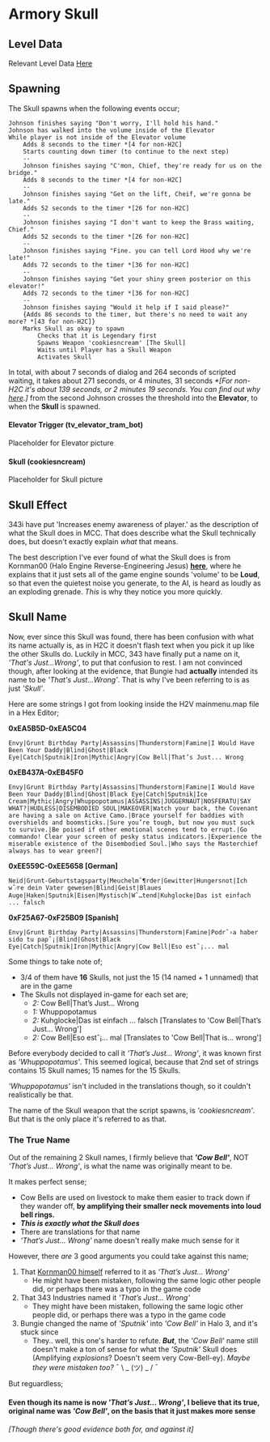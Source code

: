 # Armory Skull
## Level Data
Relevant Level Data [Here](SkullData.md)
## Spawning
The Skull spawns when the following events occur;

```
Johnson finishes saying "Don't worry, I'll hold his hand."
Johnson has walked into the volume inside of the Elevator
While player is not inside of the Elevator volume
	Adds 8 seconds to the timer *[4 for non-H2C]
	Starts counting down timer (to continue to the next step)
    --
	Johnson finishes saying "C'mon, Chief, they're ready for us on the bridge."    
    Adds 8 seconds to the timer *[4 for non-H2C]
    --
    Johnson finishes saying "Get on the lift, Cheif, we're gonna be late."    
    Adds 52 seconds to the timer *[26 for non-H2C]
    --
    Johnson finishes saying "I don't want to keep the Brass waiting, Chief."    
    Adds 52 seconds to the timer *[26 for non-H2C]
    --
    Johnson finishes saying "Fine. you can tell Lord Hood why we're late!"    
    Adds 72 seconds to the timer *[36 for non-H2C]
    --
    Johnson finishes saying "Get your shiny green posterior on this elevator!"    
    Adds 72 seconds to the timer *[36 for non-H2C]
    --
    Johnson finishes saying "Would it help if I said please?"    
    {Adds 86 seconds to the timer, but there's no need to wait any more? *[43 for non-H2C]}
    Marks Skull as okay to spawn
    	Checks that it is Legendary first
        Spawns Weapon 'cookiesncream' [The Skull]
        Waits until Player has a Skull Weapon
        Activates Skull
```
In total, with about 7 seconds of dialog and 264 seconds of scripted waiting, it takes about 271 seconds, or 4 minutes, 31 seconds _*[For non-H2C it's about 139 seconds, or 2 minutes 19 seconds. You can find out why [here](../../Bugs/ScriptIterationTiming.md).]_ from the second Johnson crosses the threshold into the **Elevator**, to when the **Skull** is spawned.
#### Elevator Trigger (tv_elevator_tram_bot)
Placeholder for Elevator picture
#### Skull (cookiesncream)
Placeholder for Skull picture

## Skull Effect

343i have put 'Increases enemy awareness of player.' as the description of what the Skull does in MCC. That does describe what the Skull technically does, but doesn't exactly explain _what_ that means. 

The best description I've ever found of what the Skull does is from Kornman00 (Halo Engine Reverse-Engineering Jesus) [**here**](http://forums.bungie.org/halo/archive35.pl?read=1049288), where he explains that it just sets all of the game engine sounds 'volume' to be **Loud**, so that even the quietest noise you generate, to the AI, is heard as loudly as an exploding grenade. _This_ is why they notice you more quickly.

## Skull Name
Now, ever since this Skull was found, there has been confusion with what its name actually is, as in H2C it doesn't flash text when you pick it up like the other Skulls do. Luckily in MCC, 343 have finally put a name on it, _'That's Just...Wrong'_, to put that confusion to rest. I am not convinced though, after looking at the evidence, that Bungie had **actually** intended its name to be _'That's Just...Wrong'_. That is why I've been referring to is as just _'Skull'_.



Here are some strings I got from looking inside the H2V mainmenu.map file in a Hex Editor;


**0xEA5B5D-0xEA5C04**
```
Envy|Grunt Birthday Party|Assassins|Thunderstorm|Famine|I Would Have Been Your Daddy|Blind|Ghost|Black Eye|Catch|Sputnik|Iron|Mythic|Angry|Cow Bell|That’s Just... Wrong
```
**0xEB437A-0xEB45F0**
```
Envy|Grunt Birthday Party|Assassins|Thunderstorm|Famine|I Would Have Been Your Daddy|Blind|Ghost|Black Eye|Catch|Sputnik|Ice Cream|Mythic|Angry|Whuppopotamus|ASSASSINS|JUGGERNAUT|NOSFERATU|SAY WHAT?|HUDLESS|DISEMBODIED SOUL|MAKEOVER|Watch your back, the Covenant are having a sale on Active Camo.|Brace yourself for baddies with overshields and boomsticks.|Sure you’re tough, but now you must suck to survive.|Be poised if other emotional scenes tend to errupt.|Go commando! Clear your screen of pesky status indicators.|Experience the miserable existence of the Disembodied Soul.|Who says the Masterchief always has to wear green?|
```
**0xEE559C-0xEE5658 [German]**
```
Neid|Grunt-Geburtstagsparty|Meuchelmˆ¶rder|Gewitter|Hungersnot|Ich wˆ⁄re dein Vater gewesen|Blind|Geist|Blaues Auge|Haken|Sputnik|Eisen|Mystisch|Wˆ…tend|Kuhglocke|Das ist einfach ... falsch
```
**0xF25A67-0xF25B09 [Spanish]**
```
Envy|Grunt Birthday Party|Assassins|Thunderstorm|Famine|Podrˆ›a haber sido tu papˆ¡|Blind|Ghost|Black Eye|Catch|Sputnik|Iron|Mythic|Angry|Cow Bell|Eso estˆ¡... mal
```

Some things to take note of;
 * 3/4 of them have **16** Skulls, not just the 15 (14 named + 1 unnamed) that are in the game
 * The Skulls not displayed in-game for each set are;
	 * _2:_ Cow Bell|That’s Just... Wrong
	 * _1:_ Whuppopotamus
	 * _2:_ Kuhglocke|Das ist einfach ... falsch [Translates to 'Cow Bell|That’s Just... Wrong']
	 * _2:_ Cow Bell|Eso estˆ¡... mal [Translates to 'Cow Bell|That is... wrong']

Before everybody decided to call it _'That’s Just... Wrong'_, it was known first as _'Whuppopotamus'_. This seemed logical, because that 2nd set of strings contains 15 Skull names; 15 names for the 15 Skulls.

_'Whuppopotamus'_ isn't included in the translations though, so it couldn't realistically be that.

The name of the Skull weapon that the script spawns, is _'cookiesncream'_. But that is the only place it's referred to as that.
 
### The True Name
Out of the remaining 2 Skull names, I firmly believe that _**'Cow Bell'**_, NOT _'That’s Just... Wrong'_, is what the name was originally meant to be.

It makes perfect sense;
 * Cow Bells are used on livestock to make them easier to track down if they wander off, **by amplifying their smaller neck movements into loud bell rings.**
 * _**This is exactly what the Skull does**_
 * There are translations for that name
 * _'That’s Just... Wrong'_ name doesn't really make much sense for it

However, there _are_ 3 good arguments you could take against this name;

1. That [Kornman00 himself](http://forums.bungie.org/halo/archive35.pl?read=1049288) referred to it as _'That’s Just... Wrong'_ 
    * He might have been mistaken, following the same logic other people did, or perhaps there was a typo in the game code
2. That 343 Industries named it _'That’s Just... Wrong'_ 
    * They might have been mistaken, following the same logic other people did, or perhaps there was a typo in the game code
3. Bungie changed the name of _'Sputnik'_ into _'Cow Bell'_ in Halo 3, and it's stuck since
    * They.. well, this one's harder to refute. _**But**_, the _'Cow Bell'_ name still doesn't make a ton of sense for what the _'Sputnik'_ Skull does (Amplifying _explosions_? Doesn't seem very Cow-Bell-ey). _Maybe they were mistaken too?_  ¯ \ _ (ツ) _ / ¯

But reguardless;
#### Even though its name is now _'That’s Just... Wrong'_, I believe that its true, original name was _'Cow Bell'_, on the basis that it just makes more sense
###### [Though there's good evidence both for, and against it]

